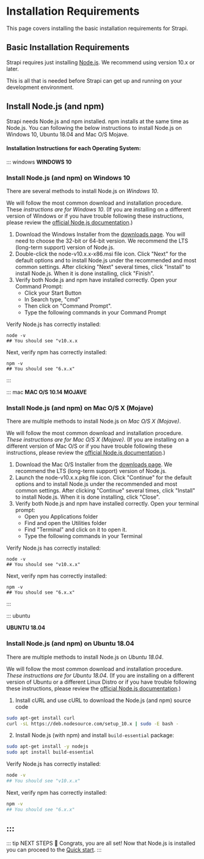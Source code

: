 # Installation Requirements

This page covers installing the basic installation requirements for Strapi.

## Basic Installation Requirements

Strapi requires just installing [Node.js](https://nodejs.org). We recommend using version 10.x or later.

This is all that is needed before Strapi can get up and running on your development environment.

## Install Node.js (and npm)

Strapi needs Node.js and npm installed. npm installs at the same time as Node.js. You can following the below instructions to install Node.js on Windows 10, Ubuntu 18.04 and Mac O/S Mojave.

#### Installation Instructions for each Operating System:

::: windows
**WINDOWS 10**

### Install Node.js (and npm) on Windows 10

There are several methods to install Node.js on _Windows 10_.

We will follow the most common download and installation procedure. These _instructions are for Windows 10_. (If you are installing on a different version of Windows or if you have trouble following these instructions, please review the [official Node.js documentation](https://nodejs.org/en/docs/).)

1. Download the Windows Installer from the [downloads page](https://nodejs.org/en/download/). You will need to choose the 32-bit or 64-bit version. We recommend the LTS (long-term support) version of Node.js.
2. Double-click the node-v10.x.x-x86.msi file icon. Click "Next" for the default options and to install Node.js under the recommended and most common settings. After clicking "Next" several times, click "Install" to install Node.js. When it is done installing, click "Finish".
3. Verify both Node.js and npm have installed correctly. Open your Command Prompt:
   - Click your Start Button
   - In Search type, "cmd"
   - Then click on "Command Prompt".
   - Type the following commands in your Command Prompt

Verify Node.js has correctly installed:

```shell
node -v
## You should see "v10.x.x
```

Next, verify npm has correctly installed:

```shell
npm -v
## You should see "6.x.x"
```

:::

::: mac
**MAC O/S 10.14 MOJAVE**

### Install Node.js (and npm) on Mac O/S X (Mojave)

There are multiple methods to install Node.js on _Mac O/S X (Mojave)_.

We will follow the most common download and installation procedure. _These instructions are for Mac O/S X (Mojave)_. (If you are installing on a different version of Mac O/S or if you have trouble following these instructions, please review the [official Node.js documentation](https://nodejs.org/en/docs/).)

1. Download the Mac O/S Installer from the [downloads page](https://nodejs.org/en/download/). We recommend the LTS (long-term support) version of Node.js.
2. Launch the node-v10.x.x.pkg file icon. Click "Continue" for the default options and to install Node.js under the recommended and most common settings. After clicking "Continue" several times, click "Install" to install Node.js. When it is done installing, click "Close".
3. Verify both Node.js and npm have installed correctly. Open your terminal prompt:
   - Open you Applications folder
   - Find and open the Utilities folder
   - Find "Terminal" and click on it to open it.
   - Type the following commands in your Terminal

Verify Node.js has correctly installed:

```terminal
node -v
## You should see "v10.x.x"
```

Next, verify npm has correctly installed:

```terminal
npm -v
## You should see "6.x.x"
```

:::

::: ubuntu

**UBUNTU 18.04**

### Install Node.js (and npm) on Ubuntu 18.04

There are multiple methods to install Node.js on _Ubuntu 18.04_.

We will follow the most common download and installation procedure. _These instructions are for Ubuntu 18.04_. (If you are installing on a different version of Ubuntu or a different Linux Distro or if you have trouble following these instructions, please review the [official Node.js documentation](https://nodejs.org/en/docs/).)

1. Install cURL and use cURL to download the Node.js (and npm) source code

```bash
sudo apt-get install curl
curl -sL https://deb.nodesource.com/setup_10.x | sudo -E bash -
```

2. Install Node.js (with npm) and install `build-essential` package:

```bash
sudo apt-get install -y nodejs
sudo apt install build-essential
```

Verify Node.js has correctly installed:

```bash
node -v
## You should see "v10.x.x"
```

Next, verify npm has correctly installed:

```bash
npm -v
## You should see "6.x.x"
```

## :::

::: tip NEXT STEPS
👏 Congrats, you are all set! Now that Node.js is installed you can proceed to the [Quick start](/3.0.0-alpha.x/getting-started/quick-start.html).
:::

